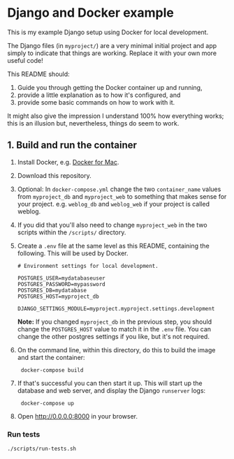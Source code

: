 # Django and Docker example

This is my example Django setup using Docker for local development.

The Django files (in `myproject/`) are a very minimal initial project and app
simply to indicate that things are working. Replace it with your own more
useful code!

This README should:

1. Guide you through getting the Docker container up and running,
2. provide a little explanation as to how it's configured, and
3. provide some basic commands on how to work with it.

It might also give the impression I understand 100% how everything works; this is an illusion but, nevertheless, things do seem to work.


## 1. Build and run the container

1. Install Docker, e.g. [Docker for Mac](https://docs.docker.com/docker-for-mac/install/).

2. Download this repository.

3. Optional: In `docker-compose.yml` change the two `container_name` values from `myproject_db` and `myproject_web` to something that makes sense for your project. e.g. `weblog_db` and `weblog_web` if your project is called weblog.

4. If you did that you'll also need to change `myproject_web` in the two scripts within the `/scripts/` directory.

5. Create a `.env` file at the same level as this README, containing the following. This will be used by Docker.

    ```
    # Environment settings for local development.

    POSTGRES_USER=mydatabaseuser
    POSTGRES_PASSWORD=mypassword
    POSTGRES_DB=mydatabase
    POSTGRES_HOST=myproject_db

    DJANGO_SETTINGS_MODULE=myproject.myproject.settings.development
    ```

    **Note:** If you changed `myproject_db` in the previous step, you should change the `POSTGRES_HOST` value to match it in the `.env` file. You can change the other postgres settings if you like, but it's not required.

6. On the command line, within this directory, do this to build the image and
   start the container:

        docker-compose build

7. If that's successful you can then start it up. This will start up the database and web server, and display the Django `runserver` logs:

        docker-compose up

8. Open http://0.0.0.0:8000 in your browser.


### Run tests

    ./scripts/run-tests.sh
